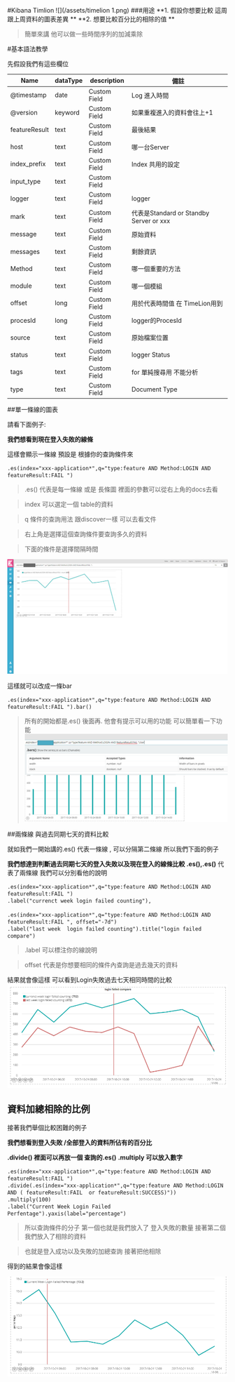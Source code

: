 

#Kibana Timlion
![](/assets/timelion 1.png)
###用途
**1. 假設你想要比較 這周跟上周資料的圖表差異 **
**2. 想要比較百分比的相除的值 **
> 簡單來講 他可以做一些時間序列的加減乘除


#基本語法教學


先假設我們有這些欄位

| Name          | dataType | description  | 備註                                    |
|---------------|----------|--------------|-----------------------------------------|
| @timestamp    | date     | Custom Field | Log 進入時間                            |
| @version      | keyword  | Custom Field | 如果重複進入的資料會往上+1              |
| featureResult | text     | Custom Field | 最後結果                                |
| host          | text     | Custom Field | 哪一台Server                            |
| index_prefix  | text     | Custom Field | Index 共用的設定          |
| input_type    | text     | Custom Field |                                         |
| logger        | text     | Custom Field | logger                                  |
| mark          | text     | Custom Field | 代表是Standard or Standby Server or xxx |
| message       | text     | Custom Field | 原始資料                                |
| messages      | text     | Custom Field | 剩餘資訊                                |
| Method        | text     | Custom Field | 哪一個重要的方法                        |
| module        | text     | Custom Field | 哪一個模組                              |
| offset        | long     | Custom Field | 用於代表時間值 在 TimeLion用到          |
| procesId      | long     | Custom Field | logger的ProcesId                        |
| source        | text     | Custom Field | 原始檔案位置                            |
| status        | text     | Custom Field | logger Status                           |
| tags          | text     | Custom Field | for 單純搜尋用 不能分析                 |
| type          | text     | Custom Field | Document Type                           |


##單一條線的圖表

請看下面例子:

**我們想看到現在登入失敗的線條**

這樣會顯示一條線 預設是 根據你的查詢條件來
````
.es(index="xxx-application*",q="type:feature AND Method:LOGIN AND featureResult:FAIL ")

````

> .es() 代表是每一條線 或是 長條圖 裡面的參數可以從右上角的docs去看

> index 可以選定一個 table的資料

> q 條件的查詢用法 跟discover一樣 可以去看文件 

> 右上角是選擇這個查詢條件要查詢多久的資料

> 下面的條件是選擇間隔時間

![# ](/assets/TimeLion2.png)

這樣就可以改成一條bar 

````
.es(index="xxx-application*",q="type:feature AND Method:LOGIN AND featureResult:FAIL ").bar()

````

>所有的開始都是.es() 後面再. 他會有提示可以用的功能 可以簡單看一下功能
![](/assets/Timelion3.png) 



##兩條線 與過去同期七天的資料比較

就如我們一開始講的.es() 代表一條線 , 可以分隔第二條線 所以我們下面的例子

**我們想達到判斷過去同期七天的登入失敗以及現在登入的線條比較**
**.es(),.es()** 代表了兩條線 我們可以分別看他的說明
````
.es(index="xxx-application*",q="type:feature AND Method:LOGIN AND featureResult:FAIL ")
.label("currenct week login failed counting"),

.es(index="xxx-application*",q="type:feature AND Method:LOGIN AND featureResult:FAIL ", offset="-7d")
.label("last week  login failed counting").title("login failed compare")
````
>.label 可以標注你的線說明

>offset 代表是你想要相同的條件內查詢是過去幾天的資料

結果就會像這樣 可以看到Login失敗過去七天相同時間的比較
![](/assets/TimeLion4.png)


## 資料加總相除的比例

接著我們舉個比較困難的例子

**我們想看到登入失敗 /全部登入的資料所佔有的百分比**

**.divide() 裡面可以再放一個 查詢的.es()**
**.multiply 可以放入數字**
````
.es(index="xxx-application*",q="type:feature AND Method:LOGIN AND featureResult:FAIL ")
.divide(.es(index="xxx-application*",q="type:feature AND Method:LOGIN AND ( featureResult:FAIL  or featureResult:SUCCESS)"))
.multiply(100)
.label("Current Week Login Failed Perfentage").yaxis(label="percentage")
````
>所以查詢條件的分子 第一個也就是我們放入了 登入失敗的數量 接著第二個我們放入了相除的資料

>也就是登入成功以及失敗的加總查詢 接著把他相除

得到的結果會像這樣

![](/assets/Timelion5.png)




